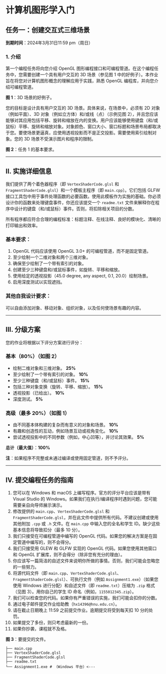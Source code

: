 # 计算机图形学入门

## 任务一：创建交互式三维场景

**到期时间**：2024年3月31日11:59 pm（周日）

### 1. 介绍

第一个编程任务将向您介绍 OpenGL 图形编程接口和可编程管道。在这个编程任务中，您需要创建一个具有用户交互的 3D 场景（参见图 1 中的好例子）。本作业旨在将您对计算机图形概念的理解应用于实践，熟悉 OpenGL 编程库，并向您介绍可编程管道。

**图 1**：3D 场景的好例子。

您的目标是设计具有用户交互的 3D 场景。具体来说，在场景中，必须有 2D 对象（例如平面）、3D 对象（例如立方体）和/或线（点）（示例见图 2），并且您应该能够对其应用包括平移、旋转和缩放在内的变换。用户应该能够使用键盘（和/或鼠标）平移、旋转和缩放对象。对象颜色、窗口大小、窗口标题和场景布局都取决于您。要使场景更逼真，应使用透视投影而不是正交投影。需要使用索引绘制对象。您的 3D 场景不受演示图片和程序的限制。

**图 2**：任务 1 的基本要求。

---

## II. 实施详细信息

我们提供了两个着色器程序（即 `VertexShaderCode.glsl` 和 `FragmentShaderCode.glsl`）和一个模板主程序（即 `main.cpp`）。它们包括 GLFW 接口工具包中用于事件处理函数的必要函数。使用此模板作为实施的基础。你必须设计你的函数来处理键盘事件，你还应该提交一个 `readme.txt` 文件来解释你在程序中设计的键盘（和/或鼠标）事件。否则，将扣除相关项目的分数。

所有程序都应符合合理的编程标准：标题注释、在线注释、良好的模块化、清晰的打印输出和效率。

### 基本要求：

1. OpenGL 代码应该使用 OpenGL 3.0+ 的可编程管道，而不是固定管道。
2. 至少绘制一个二维对象和两个三维对象。
3. 确保至少绘制了一个带有索引的对象。
4. 创建至少三种键盘和/或鼠标事件，如旋转、平移和缩放。
5. 使用给定的透视投影（45.0 degree, any aspect, 0.1, 20.0）绘制场景。
6. 启用深度测试以实现遮挡。

### 其他自我设计要求：

可以自由添加对象、移动对象、组织对象，以及任何使场景有趣的内容。

---

## III. 分级方案

您的作业将根据以下评分方案进行评分：

### 基本（80%）（如图 2）

- 绘制二维对象和三维对象。 **25%**
- 至少绘制了一个带有索引的对象。 **10%**
- 至少三种键盘（和/或鼠标）事件。 **15%**
- 包括三种对象变换（旋转、平移、缩放）。 **15%**
- 透视投影（已给出）。 **10%**
- 深度测试。 **5%**

### 高级（最多 20%）（如图 1）

- 由不同基本体构建的复杂而有意义的对象和场景。 **10%**
- 有趣和创造性的互动，例如场景互动或视角变化。 **10%**
- 尝试透视投影中的不同参数（例如，中心凹等），并讨论其效果。 **5%**

**总计（最大值）**：**100%**

**注**：如果程序不完整或未通过编译或使用固定管道，则不予评分。

---

## IV. 提交编程任务的指南

1. 您可以在 Windows 和 macOS 上编写程序。官方的评分平台应该是带有 Visual Studio 的 Windows。如果我们在执行/编译程序时遇到问题，您可能需要亲自向导师展示演示。
2. 修改提供的 `main.cpp`、`VertexShaderCode.glsl` 和 `FragmentShaderCode.glsl`，并在此文件中提供所有代码。不建议创建或使用其他附加 `.cpp` 或 `.h` 文件。在 `main.cpp` 中输入您的全名和学生 ID。缺少这些基本信息将导致扣分（最多 10 分）。
3. 我们只接受在可编程管道中编写的 OpenGL 代码。如果您的解决方案是在固定管道中编写的，则不会得分。
4. 我们只接受用 GLEW 和 GLFW 实现的 OpenGL 代码。如果您使用其他窗口和 OpenGL 扩展库，则不会得分（除非您有充分的理由）。
5. 你应该写一篇简洁的自述文件来说明你所做的事情。否则，我们可能会忽略您的一些努力。
6. 将源代码文件（即 `main.cpp`、`VertexShaderCode.glsl`、`FragmentShaderCode.glsl`）、可执行文件（例如 `Assignment1.exe`）（如果您使用 Windows 进行分配）和自述文件（即 `readme.txt`）压缩为 `.zip` 格式（见图 3）。用你自己的学生 ID 命名（例如，`1155012345.zip`）。
7. 我们可以检查您的代码。如果你有严重错误的实施，我们可能会扣你的分数。
8. 通过电子邮件提交作业给助教（`hx14396@hnu.edu.cn`）。
9. 请在截止日期晚上 11:59 之前提交作业。逾期提交将受到每天扣 10 分的处罚。
10. 如果提交了多份，则只考虑最新的一份。
11. 如果你抄袭，课程就不及格。

**图 3**：要提交的文件。
```
├── main.cpp
├── VertexShaderCode.glsl
├── FragmentShaderCode.glsl
├── readme.txt
└── Assignment1.exe # （Windows 平台）<---
```